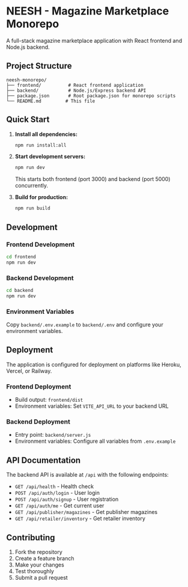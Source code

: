 # NEESH - Magazine Marketplace Monorepo

A full-stack magazine marketplace application with React frontend and Node.js backend.

## Project Structure

```
neesh-monorepo/
├── frontend/          # React frontend application
├── backend/           # Node.js/Express backend API
├── package.json       # Root package.json for monorepo scripts
└── README.md         # This file
```

## Quick Start

1. **Install all dependencies:**
   ```bash
   npm run install:all
   ```

2. **Start development servers:**
   ```bash
   npm run dev
   ```
   This starts both frontend (port 3000) and backend (port 5000) concurrently.

3. **Build for production:**
   ```bash
   npm run build
   ```

## Development

### Frontend Development
```bash
cd frontend
npm run dev
```

### Backend Development
```bash
cd backend
npm run dev
```

### Environment Variables

Copy `backend/.env.example` to `backend/.env` and configure your environment variables.

## Deployment

The application is configured for deployment on platforms like Heroku, Vercel, or Railway.

### Frontend Deployment
- Build output: `frontend/dist`
- Environment variables: Set `VITE_API_URL` to your backend URL

### Backend Deployment
- Entry point: `backend/server.js`
- Environment variables: Configure all variables from `.env.example`

## API Documentation

The backend API is available at `/api` with the following endpoints:

- `GET /api/health` - Health check
- `POST /api/auth/login` - User login
- `POST /api/auth/signup` - User registration
- `GET /api/auth/me` - Get current user
- `GET /api/publisher/magazines` - Get publisher magazines
- `GET /api/retailer/inventory` - Get retailer inventory

## Contributing

1. Fork the repository
2. Create a feature branch
3. Make your changes
4. Test thoroughly
5. Submit a pull request
